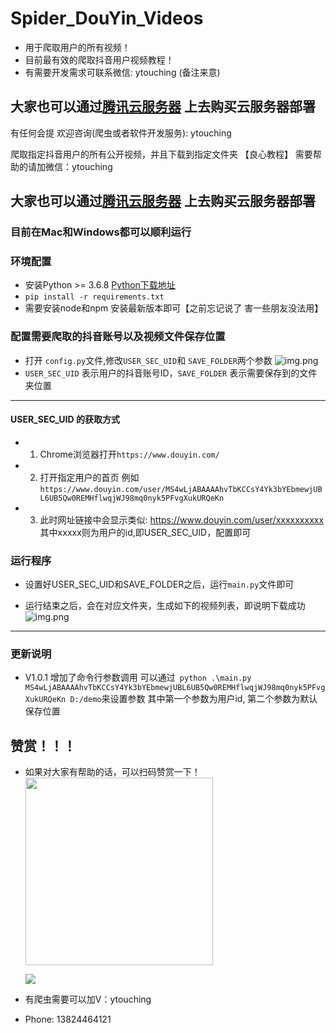 # Spider_DouYin_Videos

* 用于爬取用户的所有视频！
* 目前最有效的爬取抖音用户视频教程！
* 有需要开发需求可联系微信: ytouching (备注来意)

大家也可以通过[腾讯云服务器](https://curl.qcloud.com/tTuWmDCs) 上去购买云服务器部署
---
有任何会提 欢迎咨询(爬虫或者软件开发服务): ytouching

爬取指定抖音用户的所有公开视频，并且下载到指定文件夹 【良心教程】
需要帮助的请加微信：ytouching 

大家也可以通过[腾讯云服务器](https://curl.qcloud.com/tTuWmDCs) 上去购买云服务器部署
---
### 目前在Mac和Windows都可以顺利运行
### 环境配置

* 安装Python >= 3.6.8  [Python下载地址](https://www.python.org/)
* ```pip install -r requirements.txt```
* 需要安装node和npm 安装最新版本即可【之前忘记说了 害一些朋友没法用】

### 配置需要爬取的抖音账号以及视频文件保存位置
* 打开 ```config.py```文件,修改```USER_SEC_UID```和 ```SAVE_FOLDER```两个参数
![img.png](images/img1.png)
* ```USER_SEC_UID``` 表示用户的抖音账号ID，```SAVE_FOLDER``` 表示需要保存到的文件夹位置
---
#### USER_SEC_UID 的获取方式
* 1. Chrome浏览器打开```https://www.douyin.com/```
* 2. 打开指定用户的首页 例如```https://www.douyin.com/user/MS4wLjABAAAAhvTbKCCsY4Yk3bYEbmewjUBL6UB5Qw0REMHflwqjWJ98mq0nyk5PFvgXukURQeKn```
* 3. 此时网址链接中会显示类似: https://www.douyin.com/user/xxxxxxxxxx  其中xxxxx则为用户的id,即USER_SEC_UID，配置即可

### 运行程序
* 设置好USER_SEC_UID和SAVE_FOLDER之后，运行```main.py```文件即可

* 运行结束之后，会在对应文件夹，生成如下的视频列表，即说明下载成功
![img.png](images/img.png)

---

### 更新说明

* V1.0.1
增加了命令行参数调用
可以通过``` python .\main.py  MS4wLjABAAAAhvTbKCCsY4Yk3bYEbmewjUBL6UB5Qw0REMHflwqjWJ98mq0nyk5PFvgXukURQeKn D:/demo```来设置参数
其中第一个参数为用户id, 第二个参数为默认保存位置


## 赞赏！！！
* 如果对大家有帮助的话，可以扫码赞赏一下！
  <img src="https://ytouch-1258011219.cos.ap-nanjing.myqcloud.com/wechat_shoukuan.jpg" width = "300" height = "300"  />

  <img src="https://ytouch-1258011219.cos.ap-nanjing.myqcloud.com/c79ec902062dc40c5ce41fef3bc6f3b.jpg">

* 有爬虫需要可以加V：ytouching

* Phone: 13824464121

